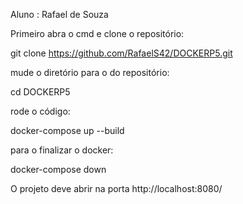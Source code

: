 Aluno : Rafael de Souza

Primeiro abra o cmd e clone o repositório:

 git clone https://github.com/RafaelS42/DOCKERP5.git

mude o diretório para o do repositório:

 cd DOCKERP5

rode o código:

 docker-compose up --build

para o finalizar o docker:

 docker-compose down

O projeto deve abrir na porta http://localhost:8080/